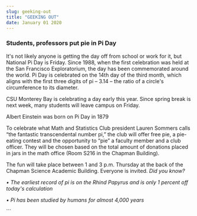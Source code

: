 ```yaml
---
slug: geeking-out
title: "GEEKING OUT"
date: January 01 2020
---
```


 
<h3>Students, professors put pie in Pi Day</h3>
<p>
  It's not likely anyone is getting the day off from school or work for it, but
  National Pi Day is Friday. Since 1988, when the first celebration was held at
  the San Francisco Exploratorium, the day has been commemorated around the
  world. Pi Day is celebrated on the 14th day of the third month, which aligns
  with the first three digits of pi – 3.14 – the ratio of a circle's
  circumference to its diameter.
</p>
<p>
  CSU Monterey Bay is celebrating a day early this year. Since spring break is
  next week, many students will leave campus on Friday.
</p>
<p>Albert Einstein was born on Pi Day in 1879</p>
<p>
  To celebrate what Math and Statistics Club president Lauren Sommers calls “the
  fantastic transcendental number pi,” the club will offer free pie, a
  pie-eating contest and the opportunity to “pie” a faculty member and a club
  officer. They will be chosen based on the total amount of donations placed in
  jars in the math office (Room S216 in the Chapman Building).
</p>
<p>
  The fun will take place between 1 and 3 p.m. Thursday at the back of the
  Chapman Science Academic Building. Everyone is invited. <em>Did you know?</em>
</p>
<p>
  <em
    >• The earliest record of pi is on the Rhind Papyrus and is only 1 percent
    off today's calculation</em
  >
</p>
<p><em>• Pi has been studied by humans for almost 4,000 years</em></p>
<p></p>
```
